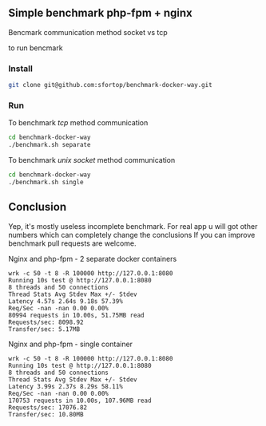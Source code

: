 ## Simple benchmark php-fpm + nginx

Bencmark communication method socket vs tcp

to run bencmark

### Install

```bash
git clone git@github.com:sfortop/benchmark-docker-way.git
```

### Run

To benchmark _tcp_ method communication 
```bash
cd benchmark-docker-way
./benchmark.sh separate
```
To benchmark _unix socket_ method communication 
```bash
cd benchmark-docker-way
./benchmark.sh single
```

## Conclusion

Yep, it's mostly useless incomplete benchmark. For real app u will got other numbers which can completely change the conclusions
If you can improve benchmark pull requests are welcome.

Nginx and php-fpm - 2 separate docker containers

```
wrk -c 50 -t 8 -R 100000 http://127.0.0.1:8080
Running 10s test @ http://127.0.0.1:8080
8 threads and 50 connections
Thread Stats Avg Stdev Max +/- Stdev
Latency 4.57s 2.64s 9.18s 57.39%
Req/Sec -nan -nan 0.00 0.00%
80994 requests in 10.00s, 51.75MB read
Requests/sec: 8098.92
Transfer/sec: 5.17MB
```
Nginx and php-fpm - single container
```
wrk -c 50 -t 8 -R 100000 http://127.0.0.1:8080
Running 10s test @ http://127.0.0.1:8080
8 threads and 50 connections
Thread Stats Avg Stdev Max +/- Stdev
Latency 3.99s 2.37s 8.29s 58.11%
Req/Sec -nan -nan 0.00 0.00%
170753 requests in 10.00s, 107.96MB read
Requests/sec: 17076.82
Transfer/sec: 10.80MB
```
